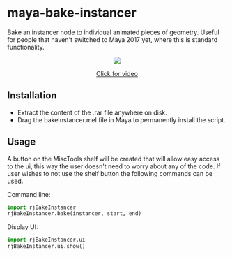 # maya-bake-instancer
Bake an instancer node to individual animated pieces of geometry. Useful for people that haven't switched to Maya 2017 yet, where this is standard functionality.

<p align="center"><img src="https://github.com/robertjoosten/rjBakeInstancer/blob/master/README.gif"></p>
<a href="https://vimeo.com/188421440" target="_blank"><p align="center">Click for video</p></a>

## Installation
* Extract the content of the .rar file anywhere on disk.
* Drag the bakeInstancer.mel file in Maya to permanently install the script.

## Usage
A button on the MiscTools shelf will be created that will allow easy access to the ui, this way the user doesn't need to worry about any of the code.
If user wishes to not use the shelf button the following commands can be used.

Command line:
```python
import rjBakeInstancer
rjBakeInstancer.bake(instancer, start, end)
```

Display UI:
```python
import rjBakeInstancer.ui
rjBakeInstancer.ui.show()
```
